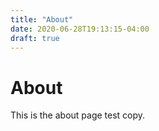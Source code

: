 ```yaml
---
title: "About"
date: 2020-06-28T19:13:15-04:00
draft: true
---
```


# About

This is the about page test copy.
